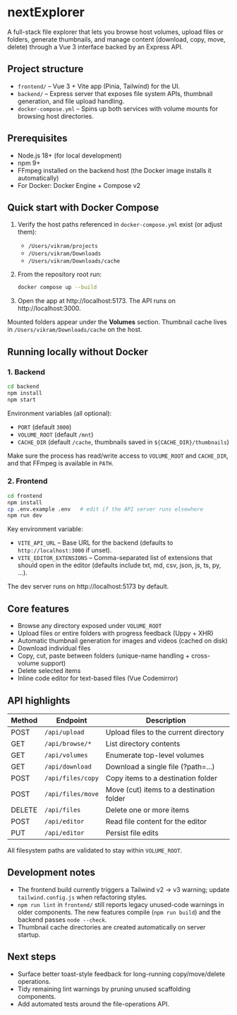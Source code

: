 # nextExplorer

A full-stack file explorer that lets you browse host volumes, upload files or folders, generate thumbnails, and manage content (download, copy, move, delete) through a Vue 3 interface backed by an Express API.

## Project structure

- `frontend/` – Vue 3 + Vite app (Pinia, Tailwind) for the UI.
- `backend/` – Express server that exposes file system APIs, thumbnail generation, and file upload handling.
- `docker-compose.yml` – Spins up both services with volume mounts for browsing host directories.

## Prerequisites

- Node.js 18+ (for local development)
- npm 9+
- FFmpeg installed on the backend host (the Docker image installs it automatically)
- For Docker: Docker Engine + Compose v2

## Quick start with Docker Compose

1. Verify the host paths referenced in `docker-compose.yml` exist (or adjust them):
   - `/Users/vikram/projects`
   - `/Users/vikram/Downloads`
   - `/Users/vikram/Downloads/cache`
2. From the repository root run:

   ```bash
   docker compose up --build
   ```

3. Open the app at http://localhost:5173. The API runs on http://localhost:3000.

Mounted folders appear under the **Volumes** section. Thumbnail cache lives in `/Users/vikram/Downloads/cache` on the host.

## Running locally without Docker

### 1. Backend

```bash
cd backend
npm install
npm start
```

Environment variables (all optional):

- `PORT` (default `3000`)
- `VOLUME_ROOT` (default `/mnt`)
- `CACHE_DIR` (default `/cache`, thumbnails saved in `${CACHE_DIR}/thumbnails`)

Make sure the process has read/write access to `VOLUME_ROOT` and `CACHE_DIR`, and that FFmpeg is available in `PATH`.

### 2. Frontend

```bash
cd frontend
npm install
cp .env.example .env   # edit if the API server runs elsewhere
npm run dev
```

Key environment variable:

- `VITE_API_URL` – Base URL for the backend (defaults to `http://localhost:3000` if unset).
- `VITE_EDITOR_EXTENSIONS` – Comma-separated list of extensions that should open in the editor (defaults include txt, md, csv, json, js, ts, py, …).

The dev server runs on http://localhost:5173 by default.

## Core features

- Browse any directory exposed under `VOLUME_ROOT`
- Upload files or entire folders with progress feedback (Uppy + XHR)
- Automatic thumbnail generation for images and videos (cached on disk)
- Download individual files
- Copy, cut, paste between folders (unique-name handling + cross-volume support)
- Delete selected items
- Inline code editor for text-based files (Vue Codemirror)

## API highlights

| Method | Endpoint            | Description                               |
| ------ | ------------------- | ----------------------------------------- |
| POST   | `/api/upload`       | Upload files to the current directory     |
| GET    | `/api/browse/*`     | List directory contents                   |
| GET    | `/api/volumes`      | Enumerate top-level volumes               |
| GET    | `/api/download`     | Download a single file (?path=...)        |
| POST   | `/api/files/copy`   | Copy items to a destination folder        |
| POST   | `/api/files/move`   | Move (cut) items to a destination folder  |
| DELETE | `/api/files`        | Delete one or more items                  |
| POST   | `/api/editor`       | Read file content for the editor          |
| PUT    | `/api/editor`       | Persist file edits                        |

All filesystem paths are validated to stay within `VOLUME_ROOT`.

## Development notes

- The frontend build currently triggers a Tailwind v2 → v3 warning; update `tailwind.config.js` when refactoring styles.
- `npm run lint` in `frontend/` still reports legacy unused-code warnings in older components. The new features compile (`npm run build`) and the backend passes `node --check`.
- Thumbnail cache directories are created automatically on server startup.

## Next steps

- Surface better toast-style feedback for long-running copy/move/delete operations.
- Tidy remaining lint warnings by pruning unused scaffolding components.
- Add automated tests around the file-operations API.
